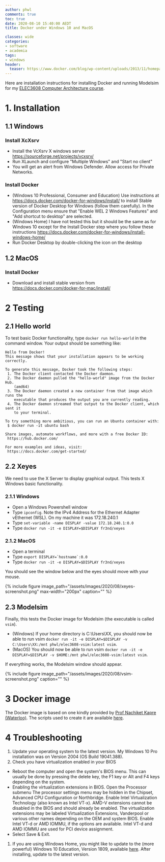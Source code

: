 ```yaml
---
author: phwl
comments: true
toc: true
date: 2020-08-10 15:40:00 AEDT
title: Docker under Windows 10 and MacOS

classes: wide
categories:
- software
- academia
tags:
- windows
header:
  teaser: https://www.docker.com/blog/wp-content/uploads/2013/11/homepage-docker-logo.png
---
```

Here are installation instructions for installing Docker and running Modelsim for my [ELEC3608 Computer Architecture course](https://cusp.sydney.edu.au/students/view-unit-page/alpha/ELEC3608).

<!-- more -->

# 1. Installation
## 1.1 Windows 

### Install XcXsrv
 * Install the VcXsrv X windows server <https://sourceforge.net/projects/vcxsrv/>
 * Run XLaunch and configure "Multiple Windows" and "Start no client"
 * You will get an alert from Windows Defender. Allow access for Private Networks.

### Install Docker
 * (Windows 10 Professional, Consumer and Education) Use instructions at <https://docs.docker.com/docker-for-windows/install/>
   to install Stable version of Docker Desktop for Windows (follow them carefully). In the Configuration menu ensure that "Enable WEL 2 Windows Features" and "Add shortcut to desktop" are selected.
 * (Windows Home) I have not tested this but it should be the same as for Windows 10 except for the Install Docker step where you follow these instructions <https://docs.docker.com/docker-for-windows/install-windows-home/>
 * Run Docker Desktop by double-clicking the icon on the desktop

## 1.2 MacOS
### Install Docker
 * Download and install stable version from <https://docs.docker.com/docker-for-mac/install/>

# 2 Testing
## 2.1 Hello world
To test basic Docker functionality, type ```docker run hello-world``` in the command window. Your output should be something like:

```
Hello from Docker!
This message shows that your installation appears to be working correctly.

To generate this message, Docker took the following steps:
 1. The Docker client contacted the Docker daemon.
 2. The Docker daemon pulled the "hello-world" image from the Docker Hub.
    (amd64)
 3. The Docker daemon created a new container from that image which runs the
    executable that produces the output you are currently reading.
 4. The Docker daemon streamed that output to the Docker client, which sent it
    to your terminal.

To try something more ambitious, you can run an Ubuntu container with:
 $ docker run -it ubuntu bash

Share images, automate workflows, and more with a free Docker ID:
 https://hub.docker.com/

For more examples and ideas, visit:
 https://docs.docker.com/get-started/
```

## 2.2 Xeyes
We need to use the X Server to display graphical output. This
tests X Windows basic functionality.

### 2.1.1 Windows
 * Open a Windows Powershell window
 * Type ```ipconfig```. Note the IPv4 Address for the Ethernet Adapter vEthernet (WSL). On my machine it was 172.18.240.1
 * Type ```set-variable -name DISPLAY -value 172.18.240.1:0.0```
 * Type ```docker run -it -e DISPLAY=$DISPLAY fr3nd/xeyes```

### 2.1.2 MacOS
 * Open a terminal
 * Type ```export DISPLAY=`hostname`:0.0```
 * Type ```docker run -it -e DISPLAY=$DISPLAY fr3nd/xeyes```

You should see the window below and the eyes should move with your mouse.

{% include figure image_path="/assets/images/2020/08/xeyes-screenshot.png" max-width="200px" caption="" %}

## 2.3 Modelsim
Finally, this tests the Docker image for Modelsim (the executable is called
```vsim```).

 * (Windows) If your home directory is C:\Users\XX, you should now be able to run vsim ```docker run -it -e DISPLAY=$DISPLAY -v C:\Users\XX:/mnt phwl/elec3608-vsim:latest vsim```.
 * (MacOS) You should now be able to run vsim ```docker run -it -e DISPLAY=$DISPLAY -v $HOME:/mnt phwl/elec3608-vsim:latest vsim```.

If everything works, the Modelsim window should appear.

{% include figure image_path="/assets/images/2020/08/vsim-screenshot.png" caption="" %}

# 3 Docker image
The Docker image is based on one kindly provided by [Prof Nachiket Kapre (Waterloo)](https://nachiket.github.io/). The scripts used to create it are available [here](https://github.com/phwl/elec3608-github).

# 4 Troubleshooting
 1. Update your operating system to the latest version. My Windows 10 Pro installation was on Version 2004 (OS Build 19041.388).
 1. Check you have virtualization enabled in your BIOS
   * Reboot the computer and open the system's BIOS menu. This can usually be done by pressing the delete key, the F1 key or Alt and F4 keys depending on the system.
   * Enabling the virtualization extensions in BIOS.  Open the Processor submenu The processor settings menu may be hidden in the Chipset, Advanced CPU Configuration or Northbridge.  Enable Intel Virtualization Technology (also known as Intel VT-x). AMD-V extensions cannot be disabled in the BIOS and should already be enabled. The virtualization extensions may be labeled Virtualization Extensions, Vanderpool or various other names depending on the OEM and system BIOS.  Enable Intel VT-d or AMD IOMMU, if the options are available. Intel VT-d and AMD IOMMU are used for PCI device assignment.
   * Select Save & Exit.
 1. If you are using Windows Home, you might like to update to the (more powerful) Windows 10 Education, Version 1809, available [here](https://portal.azure.com/?Microsoft_Azure_Education_correlationId=0c971698-d014-4594-929c-2671f00288c3#blade/Microsoft_Azure_Education/EducationMenuBlade/software). After installing, update to the latest version.

